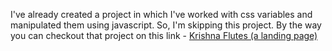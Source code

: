 I've already created a project in which I've worked with css variables and manipulated them using javascript. So, I'm skipping this project.
By the way you can checkout that project on this link - [Krishna Flutes (a landing page)](https://krishna-flutes0.web.app/)
